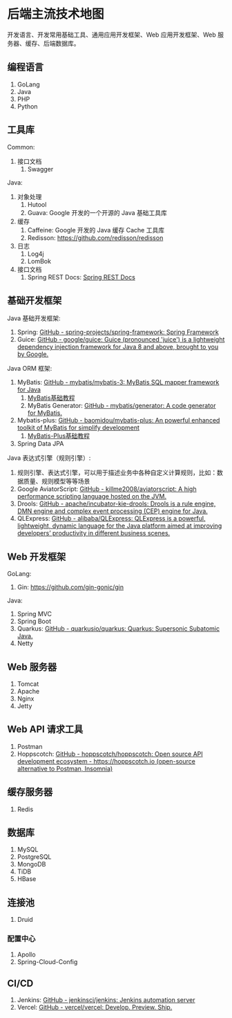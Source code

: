 # 后端主流技术地图

开发语言、开发常用基础工具、通用应用开发框架、Web 应用开发框架、Web 服务器、缓存、后端数据库。

## 编程语言

1. GoLang
2. Java
3. PHP
4. Python

## 工具库

Common:
1. 接口文档
	1. Swagger

Java:
1. 对象处理
	1. Hutool
	2. Guava: Google 开发的一个开源的 Java 基础工具库
2. 缓存
	1. Caffeine: Google 开发的 Java 缓存 Cache 工具库
	2. Redisson: https://github.com/redisson/redisson
3. 日志
	1. Log4j
	2. LomBok
4. 接口文档
	1. Spring REST Docs: [Spring REST Docs](https://spring.io/projects/spring-restdocs#overview)

## 基础开发框架

Java 基础开发框架:
1. Spring: [GitHub - spring-projects/spring-framework: Spring Framework](https://github.com/spring-projects/spring-framework)
2. Guice: [GitHub - google/guice: Guice (pronounced 'juice') is a lightweight dependency injection framework for Java 8 and above, brought to you by Google.](https://github.com/google/guice)

Java ORM 框架:
1. MyBatis: [GitHub - mybatis/mybatis-3: MyBatis SQL mapper framework for Java](https://github.com/mybatis/mybatis-3)
	1. [MyBatis基础教程](work/component/Back-End/MyBatis/MyBatis基础教程.md)
	2. MyBatis Generator: [GitHub - mybatis/generator: A code generator for MyBatis.](https://github.com/mybatis/generator)
2. Mybatis-plus: [GitHub - baomidou/mybatis-plus: An powerful enhanced toolkit of MyBatis for simplify development](https://github.com/baomidou/mybatis-plus)
	1. [MyBatis-Plus基础教程](work/component/Back-End/MyBatis/MyBatis-Plus基础教程.md)
3. Spring Data JPA

Java 表达式引擎（规则引擎）:
1. 规则引擎、表达式引擎，可以用于描述业务中各种自定义计算规则，比如：数据质量、规则模型等等场景
2. Google AviatorScript: [GitHub - killme2008/aviatorscript: A high performance scripting language hosted on the JVM.](https://github.com/killme2008/aviatorscript)
3. Drools: [GitHub - apache/incubator-kie-drools: Drools is a rule engine, DMN engine and complex event processing (CEP) engine for Java.](https://github.com/apache/incubator-kie-drools)
4. QLExpress: [GitHub - alibaba/QLExpress: QLExpress is a powerful, lightweight, dynamic language for the Java platform aimed at improving developers’ productivity in different business scenes.](https://github.com/alibaba/QLExpress)

## Web 开发框架

GoLang:
1. Gin: https://github.com/gin-gonic/gin

Java:
1. Spring MVC
2. Spring Boot
3. Quarkus: [GitHub - quarkusio/quarkus: Quarkus: Supersonic Subatomic Java.](https://github.com/quarkusio/quarkus)
4. Netty

## Web 服务器

1. Tomcat
2. Apache
3. Nginx
4. Jetty

## Web API 请求工具

1. Postman
2. Hoppscotch: [GitHub - hoppscotch/hoppscotch: Open source API development ecosystem - https://hoppscotch.io (open-source alternative to Postman, Insomnia)](https://github.com/hoppscotch/hoppscotch)

## 缓存服务器

1. Redis

## 数据库

1. MySQL
2. PostgreSQL
3. MongoDB
4. TiDB
5. HBase

## 连接池

1. Druid

### 配置中心

1. Apollo
2. Spring-Cloud-Config

## CI/CD

1. Jenkins: [GitHub - jenkinsci/jenkins: Jenkins automation server](https://github.com/jenkinsci/jenkins)
2. Vercel: [GitHub - vercel/vercel: Develop. Preview. Ship.](https://github.com/vercel/vercel)